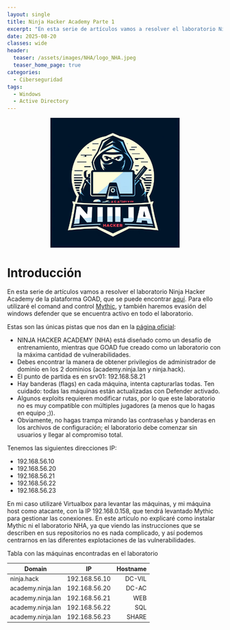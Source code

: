 ```yaml
---
layout: single
title: Ninja Hacker Academy Parte 1
excerpt: "En esta serie de artículos vamos a resolver el laboratorio Ninja Hacker Academy de la plataforma GOAD."
date: 2025-08-20
classes: wide
header:
  teaser: /assets/images/NHA/logo_NHA.jpeg
  teaser_home_page: true
categories:
  - Ciberseguridad
tags:
  - Windows
  - Active Directory
---
```



<p align="center">
  <img src="/assets/images/NHA/logo_NHA.jpeg" alt="Logo NHA" style="max-width:60%; height:auto;">
</p>



# Introducción
En esta serie de artículos vamos a resolver el laboratorio Ninja Hacker Academy de la plataforma GOAD, que se puede encontrar [aquí](https://orange-cyberdefense.github.io/GOAD/labs/NHA/). Para ello utilizaré el comand and control [Mythic](https://github.com/its-a-feature/Mythic), y también haremos evasión del windows defender que se encuentra activo en todo el laboratorio.

Estas son las únicas pistas que nos dan en la [página oficial](https://orange-cyberdefense.github.io/GOAD/labs/NHA/):

- NINJA HACKER ACADEMY (NHA) está diseñado como un desafío de entrenamiento, mientras que GOAD fue creado como un laboratorio con la máxima cantidad de vulnerabilidades.
- Debes encontrar la manera de obtener privilegios de administrador de dominio en los 2 dominios (academy.ninja.lan y ninja.hack).
- El punto de partida es en srv01: 192.168.58.21
- Hay banderas (flags) en cada máquina, intenta capturarlas todas. Ten cuidado: todas las máquinas están actualizadas con Defender activado.
- Algunos exploits requieren modificar rutas, por lo que este laboratorio no es muy compatible con múltiples jugadores (a menos que lo hagas en equipo ;)).
- Obviamente, no hagas trampa mirando las contraseñas y banderas en los archivos de configuración; el laboratorio debe comenzar sin usuarios y llegar al compromiso total.

Tenemos las siguientes direcciones IP:
- 192.168.56.10
- 192.168.56.20
- 192.168.56.21
- 192.168.56.22
- 192.168.56.23


En mi caso utilizaré Virtualbox para levantar las máquinas, y mi máquina host como atacante, con la IP 192.168.0.158, que tendrá levantado Mythic para gestionar las conexiones. En este artículo no explicaré como instalar Mythic ni el laboratorio NHA, ya que viendo las instrucciones que se describen en sus repositorios no es nada complicado, y así podemos centrarnos en las diferentes explotaciones de las vulnerabilidades.

Tabla con las máquinas encontradas en el laboratorio

| Domain             |      IP       | Hostname |
|--------------------|:-------------:|---------:|
| ninja.hack         | 192.168.56.10 |   DC-VIL |
| academy.ninja.lan  | 192.168.56.20 |   DC-AC  |
| academy.ninja.lan  | 192.168.56.21 |    WEB   |
| academy.ninja.lan  | 192.168.56.22 |    SQL   |
| academy.ninja.lan  | 192.168.56.23 |   SHARE  |


